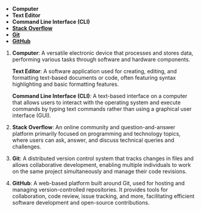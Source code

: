 <ul>
<li><strong>Computer</strong></li>
<li><strong>Text Editor</strong></li>
<li><strong>Command Line Interface (CLI)</strong></li>
<li><strong><a href="http://stackoverflow.com/">Stack Overflow</a></strong></li>
<li><strong><a href="https://git-scm.com/">Git</a></strong></li>
<li><strong><a href="https://github.com/">GitHub</a></strong></li>
</ul>

<ol>
<li>
<p><strong>Computer</strong>: A versatile electronic device that processes and stores data, performing various tasks through software and hardware components.</p>
<p><strong>Text Editor</strong>: A software application used for creating, editing, and formatting text-based documents or code, often featuring syntax highlighting and basic formatting features.</p>
<p><strong>Command Line Interface (CLI)</strong>: A text-based interface on a computer that allows users to interact with the operating system and execute commands by typing text commands rather than using a graphical user interface (GUI).</p>
</li>
<li>
<p><strong>Stack Overflow</strong>: An online community and question-and-answer platform primarily focused on programming and technology topics, where users can ask, answer, and discuss technical queries and challenges.</p>
</li>
<li>
<p><strong>Git</strong>: A distributed version control system that tracks changes in files and allows collaborative development, enabling multiple individuals to work on the same project simultaneously and manage their code revisions.</p>
</li>
<li>
<p><strong>GitHub</strong>: A web-based platform built around Git, used for hosting and managing version-controlled repositories. It provides tools for collaboration, code review, issue tracking, and more, facilitating efficient software development and open-source contributions.</p>
</li>
</ol>
